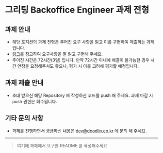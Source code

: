 # 그리팅 Backoffice Engineer 과제 전형

## 과제 안내

- 해당 포지션의 과제 전형은 주어진 요구 사항을 읽고 이를 구현하여 제출하는 과제입니다. 
- [링크](https://docs.google.com/document/d/1Y77QQRgpwJtYhd9ZTWnIA3G0o_eU7NnKKg_a4BJ7Ang/edit?usp=sharing)를 참고하여 요구사항을 잘 읽고 구현해 주세요.
- 주어진 시간은 72시간(3일) 입니다. 만약 72시간 이내에 해결이 불가능한 경우 시간 연장을 요청해주셔도 좋으나, 평가 시 이를 고려해 평가할 예정입니다.

## 과제 제출 안내

- 초대 받으신 해당 Repository 에 작성하신 코드를 push 해 주세요. 과제 마감 시 push 권한은 회수됩니다.

## 기타 문의 사항

- 과제를 진행하면서 궁금하신 내용은 dev@doodlin.co.kr 에 문의 해 주세요.

---

> 여기에 과제에서 요구한 README 를 작성해주세요
